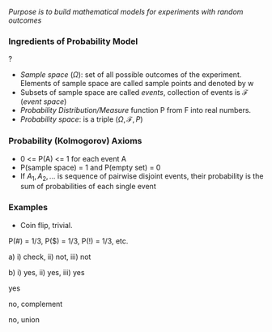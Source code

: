 *Purpose is to build mathematical models for experiments with random outcomes*

### Ingredients of Probability Model
?
- *Sample space* ($\Omega$): set of all possible outcomes of the experiment. Elements of sample space are called sample points and denoted by w
- Subsets of sample space are called *events*, collection of events is $\mathcal{F}$ (*event space*)
- *Probability Distribution/Measure* function P from F into real numbers. 
- *Probability space*: is a triple ($\Omega, \mathcal{F}, P$)

### Probability (Kolmogorov) Axioms
- 0 <= P(A) <= 1 for each event A
- P(sample space) = 1 and P(empty set) = 0
- If $A_{1}, A_{2}, \dots$ is sequence of pairwise disjoint events, their probability is the sum of probabilities of each single event

### Examples
- Coin flip, trivial.


P(#) = 1/3, P($) = 1/3, P(!) = 1/3, etc.


a) i) check, ii) not, iii) not

b) i) yes, ii) yes, iii) yes


yes

no, complement

no, union